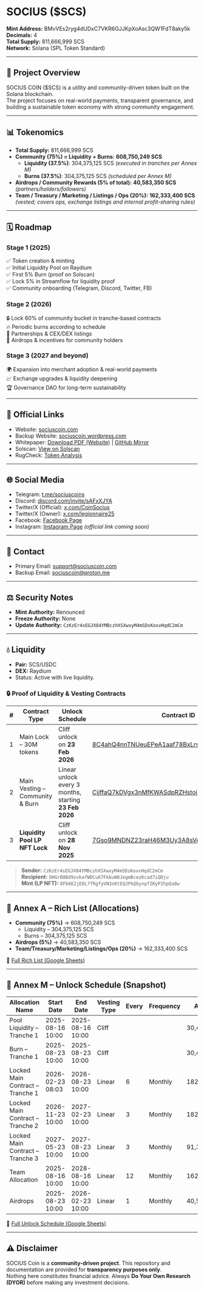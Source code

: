 # SOCIUS ($SCS)

**Mint Address:** BMvVEs2ryg4dUDxC7VKR6GJJKpXoAsc3QW1FdT8aky5k  
**Decimals:** 4  
**Total Supply:** 811,666,999 SCS  
**Network:** Solana (SPL Token Standard)  

---

## 📌 Project Overview
SOCIUS COIN ($SCS) is a utility and community-driven token built on the Solana blockchain.  
The project focuses on real-world payments, transparent governance, and building a sustainable token economy with strong community engagement.  

---

## 📊 Tokenomics
- **Total Supply:** 811,666,999 SCS  
- **Community (75%) = Liquidity + Burns:** **608,750,249 SCS**
  - **Liquidity (37.5%)**: 304,375,125 SCS *(executed in tranches per Annex M)*  
  - **Burns (37.5%)**: 304,375,125 SCS *(scheduled per Annex M)*  
- **Airdrops / Community Rewards (5% of total):** **40,583,350 SCS** *(partners/holders/followers)*  
- **Team / Treasury / Marketing / Listings / Ops (20%):** **162,333,400 SCS** *(vested; covers ops, exchange listings and internal profit-sharing rules)*

---

## 🗓 Roadmap

### **Stage 1 (2025)**  
✅ Token creation & minting  
✅ Initial Liquidity Pool on Raydium  
✅ First 5% Burn (proof on Solscan)  
✅ Lock 5% in Streamflow for liquidity proof  
✅ Community onboarding (Telegram, Discord, Twitter, FB)  

### **Stage 2 (2026)**  
🔒 Lock 60% of community bucket in tranche-based contracts  
🔥 Periodic burns according to schedule  
🤝 Partnerships & CEX/DEX listings  
🎁 Airdrops & incentives for community holders  

### **Stage 3 (2027 and beyond)**  
🌍 Expansion into merchant adoption & real-world payments  
📈 Exchange upgrades & liquidity deepening  
🏆 Governance DAO for long-term sustainability  

---

## 🔗 Official Links
- Website: [sociuscoin.com](https://www.sociuscoin.com)  
- Backup Website: [sociuscoin.wordpress.com](https://sociuscoin.wordpress.com/)  
- Whitepaper: [Download PDF (Website)](https://www.sociuscoin.com/downloads/sociuswhitepaper.pdf) | [GitHub Mirror](https://github.com/ricardolegionnaire/Sociuscoin/blob/main/sociuswhitepaper.pdf)  
- Solscan: [View on Solscan](https://solscan.io/token/BMvVEs2ryg4dUDxC7VKR6GJJKpXoAsc3QW1FdT8aky5k)  
- RugCheck: [Token Analysis](https://rugcheck.xyz/tokens/BMvVEs2ryg4dUDxC7VKR6GJJKpXoAsc3QW1FdT8aky5k#)  

---

## 🌐 Social Media
- Telegram: [t.me/sociuscoins](https://t.me/sociuscoins)  
- Discord: [discord.com/invite/sAFxXJYA](https://discord.com/invite/sAFxXJYA)  
- Twitter/X (Official): [x.com/CoinSocius](https://x.com/CoinSocius)  
- Twitter/X (Owner): [x.com/legionnaire25](https://x.com/legionnaire25)  
- Facebook: [Facebook Page](https://www.facebook.com/share/1JchE9nZ6A/)  
- Instagram: [Instagram Page](https://www.instagram.com/) *(official link coming soon)*  

---

## 📩 Contact
- Primary Email: support@sociuscoin.com  
- Backup Email: sociuscoin@proton.me  

---

## ⚖️ Security Notes
- **Mint Authority:** Renounced  
- **Freeze Authority:** None  
- **Update Authority:** `CzKzEr4sEGJX84YMBczhXSXwxyM4mSDsKoxvHqdC2mCm`  

---

## 💧 Liquidity
- **Pair:** SCS/USDC  
- **DEX:** Raydium  
- Status: Active with live liquidity.  

### 🔒 Proof of Liquidity & Vesting Contracts

| # | Contract Type | Unlock Schedule | Contract ID | Streamflow Link | Solscan TX |
|---|---------------|----------------|-------------|----------------|-----------|
| 1 | Main Lock – 30M tokens | Cliff unlock on **23 Feb 2026** | [8C4ahQ4nnTNUeuEPeA1aaf78BxLrsujR9FW19c4VLPfL](https://solscan.io/account/8C4ahQ4nnTNUeuEPeA1aaf78BxLrsujR9FW19c4VLPfL) | [View Contract](https://app.streamflow.finance/contract/solana/mainnet/8C4ahQ4nnTNUeuEPeA1aaf78BxLrsujR9FW19c4VLPfL) | [View TX](https://solscan.io/tx/3wfrW7jCxVupeQ61bKHSEJk4qD3smsA9maHEnYcjZS317q98BHpBLGEectYD2Nsc5sqwWCGCHCAcwkhe4Se6UKAL) |
| 2 | Main Vesting – Community & Burn | Linear unlock every 3 months, starting **23 Feb 2026** | [CjjffaQ7kDVgx3nMfKWASdpRZHstoiByR5FjtGZp3nMX](https://solscan.io/account/CjjffaQ7kDVgx3nMfKWASdpRZHstoiByR5FjtGZp3nMX) | [View Contract](https://app.streamflow.finance/contract/solana/mainnet/CjjffaQ7kDVgx3nMfKWASdpRZHstoiByR5FjtGZp3nMX) | [View TX](https://solscan.io/tx/47kUUhCYY3FEKnj7s9aYU3Sdub6xm1TBh5tP1N1bvXWYZLAMB96NT7etXo82t99bj6Cb212Xz2tv5Zm1iVtt3hRL) |
| 3 | **Liquidity Pool LP NFT Lock** | Cliff unlock on **28 Nov 2025** | [7Gso9MNDNZ23raH46M3Uy3A8sVeyRg7ih33oGBYWx6x3](https://solscan.io/account/7Gso9MNDNZ23raH46M3Uy3A8sVeyRg7ih33oGBYWx6x3) | [View Contract](https://app.streamflow.finance/contract/solana/mainnet/7Gso9MNDNZ23raH46M3Uy3A8sVeyRg7ih33oGBYWx6x3) | [View TX](https://solscan.io/tx/4yaSnYHtPrgXFEtsSQEFV3x9EHUjRZWhbwnhVYWQSJdh7dJznMFxipn9cpt9hAAQ6tkYdDzsuSDoRBySmgo22J9c) |

> **Sender:** `CzKzEr4sEGJX84YMBczhXSXwxyM4mSDsKoxvHqdC2mCm`  
> **Recipient:** `DHGrB8Bd9zvkafWDCu67FkbuW8JegmBcezKcad7iQDju`  
> **Mint (LP NFT):** `8Fb6E2jEDL7fRgfyVN3nKtEQJPkQbynpfZKyP2hpQa8w`

---

## 📑 Annex A – Rich List (Allocations)

- **Community (75%)** → 608,750,249 SCS  
  - Liquidity – 304,375,125 SCS  
  - Burns – 304,375,125 SCS  
- **Airdrops (5%)** → 40,583,350 SCS  
- **Team/Treasury/Marketing/Listings/Ops (20%)** → 162,333,400 SCS  

🔗 [Full Rich List (Google Sheets)](https://docs.google.com/spreadsheets/d/14WC7XE_jrrOAMkvFc4YbWb9-t5e1rA67bbBBOC3G9js/edit?usp=drive_link)  

---

## 📑 Annex M – Unlock Schedule (Snapshot)

| Allocation Name                    | Start Date            | End Date              | Vesting Type | Every | Frequency | Amount       |
|-----------------------------------|-----------------------|-----------------------|--------------|-------|-----------|--------------|
| Pool Liquidity – Tranche 1        | 2025-08-16 10:00      | 2025-08-16 10:00      | Cliff        |       |           | 30,437,512   |
| Burn – Tranche 1                  | 2025-08-23 10:00      | 2025-08-23 10:00      | Cliff        |       |           | 30,437,512   |
| Locked Main Contract – Tranche 1  | 2026-02-23 08:03      | 2026-08-23 10:00      | Linear       | 6     | Monthly   | 182,625,075  |
| Locked Main Contract – Tranche 2  | 2026-11-23 10:00      | 2027-02-23 10:00      | Linear       | 3     | Monthly   | 182,625,075  |
| Locked Main Contract – Tranche 3  | 2027-05-23 10:00      | 2027-08-23 10:00      | Linear       | 3     | Monthly   | 91,312,537   |
| Team Allocation                   | 2025-08-16 10:00      | 2028-08-16 10:00      | Linear       | 12    | Monthly   | 162,333,400  |
| Airdrops                          | 2025-08-23 10:00      | 2026-02-23 10:00      | Linear       | 1     | Monthly   | 40,583,350   |

🔗 [Full Unlock Schedule (Google Sheets)](https://docs.google.com/spreadsheets/d/1mqGDq25ALXAz4vD3U980_pE0M23rx8m6LYezPgRRpN4/edit?usp=drive_link)  

---

## ⚠️ Disclaimer
SOCIUS Coin is a **community-driven project**. This repository and documentation are provided for **transparency purposes only**.  
Nothing here constitutes financial advice. Always **Do Your Own Research (DYOR)** before making any investment decisions.

